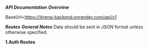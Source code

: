 ***API Documentation***
***Overview***






BaseUrl=https://itirena-backend.onrender.com/api/v1




***Routes***
***General Notes***
Data should be sent in JSON format unless otherwise specified.




**1.Auth Routes**






